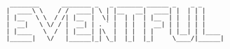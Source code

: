 <pre>
  ________      ________ _   _ _______ ______ _    _ _      
 |  ____\ \    / /  ____| \ | |__   __|  ____| |  | | |     
 | |__   \ \  / /| |__  |  \| |  | |  | |__  | |  | | |     
 |  __|   \ \/ / |  __| | . ` |  | |  |  __| | |  | | |     
 | |____   \  /  | |____| |\  |  | |  | |    | |__| | |____ 
 |______|   \/   |______|_| \_|  |_|  |_|     \____/|______|
                                                            
</pre>